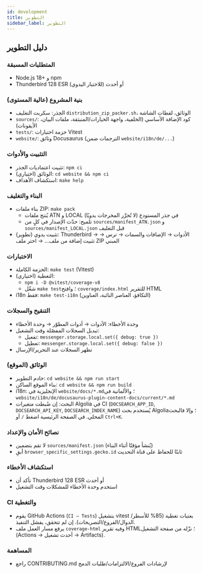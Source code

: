 ```yaml
---
id: development
title: التطوير
sidebar_label: التطوير
---
```


## دليل التطوير

### المتطلبات المسبقة

- ‏Node.js 18+ و npm
- ‏Thunderbird 128 ESR أو أحدث (للاختبار اليدوي)

### بنية المشروع (عالية المستوى)

- الجذر: سكربت التغليف `distribution_zip_packer.sh`، الوثائق، لقطات الشاشة
- `sources/`: كود الإضافة الأساسي (الخلفية، واجهة الخيارات/المنبثقة، ملفات البيان، الأيقونات)
- `tests/`: حزمة اختبارات Vitest
- `website/`: وثائق Docusaurus (الترجمات ضمن `website/i18n/de/...`)

### التثبيت والأدوات

- تثبيت اعتماديات الجذر: `npm ci`
- الوثائق (اختياري): `cd website && npm ci`
- استكشاف الأهداف: `make help`

### البناء والتغليف

- بناء ملفات ZIP: `make pack`
  - يُنتج ملفات ATN و LOCAL في جذر المستودع (لا تُحرِّر المخرجات يدويًا)
  - تلميح: حدّث الإصدار في كلٍ من `sources/manifest_ATN.json` و `sources/manifest_LOCAL.json` قبل التغليف
- تثبيت يدوي (تطوير): Thunderbird → الأدوات → الإضافات والسمات → ترس → تثبيت إضافة من ملف… → اختر ملف ZIP المبني

### الاختبارات

- الحزمة الكاملة: `make test` (Vitest)
- التغطية (اختياري):
  - `npm i -D @vitest/coverage-v8`
  - شغّل `make test`؛ وافتح `coverage/index.html` للتقرير HTML
- i18n فقط: `make test-i18n` (التكافؤ، العناصر النائبة، العناوين)

### التنقيح والسجلات

- وحدة الأخطاء: الأدوات → أدوات المطوّر → وحدة الأخطاء
- تبديل السجلات المفصّلة وقت التشغيل:
  - تفعيل: `messenger.storage.local.set({ debug: true })`
  - تعطيل: `messenger.storage.local.set({ debug: false })`
- تظهر السجلات عند التحرير/الإرسال

### الوثائق (الموقع)

- خادم التطوير: `cd website && npm run start`
- بناء الموقع الساكن: `cd website && npm run build`
- i18n: الإنجليزية في `website/docs/*.md`؛ والألمانية في `website/i18n/de/docusaurus-plugin-content-docs/current/*.md`
- البحث: إن ضُبطت متغيرات Algolia في CI (`DOCSEARCH_APP_ID`, `DOCSEARCH_API_KEY`, `DOCSEARCH_INDEX_NAME`) يُستخدم بحث Algolia؛ وإلا فالبحث المحلي. في الصفحة الرئيسية اضغط `/` أو `Ctrl+K`.

### نصائح الأمان والإعداد

- لا تقم بتضمين `sources/manifest.json` (يُنشأ مؤقتًا أثناء البناء)
- أبقِ `browser_specific_settings.gecko.id` ثابتًا للحفاظ على قناة التحديث

### استكشاف الأخطاء

- تأكد أن Thunderbird 128 ESR أو أحدث
- استخدم وحدة الأخطاء للمشكلات وقت التشغيل

### CI والتغطية

- يقوم GitHub Actions (`CI — Tests`) بتشغيل vitest بعتبات تغطية (85% للأسطر/الدوال/الفروع/التصريحات). إن لم تتحقق، يفشل التنفيذ.
- يرفع مسار العمل ملف `coverage-html` وفيه تقرير HTML؛ نزّله من صفحة التشغيل (Actions → أحدث تشغيل → Artifacts).

### المساهمة

- راجع CONTRIBUTING.md لإرشادات الفروع/الالتزامات/طلبات الدمج
